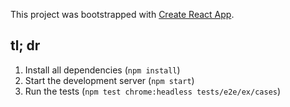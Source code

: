 This project was bootstrapped with [Create React App](https://github.com/facebookincubator/create-react-app).

## tl; dr

1. Install all dependencies (`npm install`)
2. Start the development server (`npm start`)
3. Run the tests (`npm test chrome:headless tests/e2e/ex/cases`)
